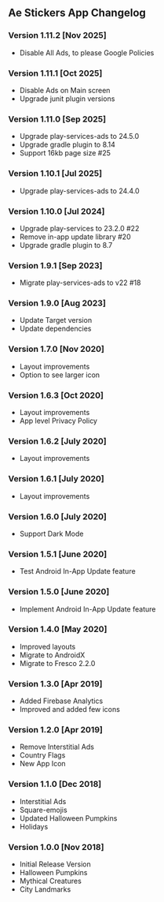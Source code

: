 ## Ae Stickers App Changelog

### Version 1.11.2 [Nov 2025]
- Disable All Ads, to please Google Policies

### Version 1.11.1 [Oct 2025]
 - Disable Ads on Main screen
 - Upgrade junit plugin versions

### Version 1.11.0 [Sep 2025]
 - Upgrade play-services-ads to 24.5.0
 - Upgrade gradle plugin to 8.14
 - Support 16kb page size #25

### Version 1.10.1 [Jul 2025]
 - Upgrade play-services-ads to 24.4.0

### Version 1.10.0 [Jul 2024]
 - Upgrade play-services to 23.2.0 #22
 - Remove in-app update library #20
 - Upgrade gradle plugin to 8.7

### Version 1.9.1 [Sep 2023]
 - Migrate play-services-ads to v22 #18

### Version 1.9.0 [Aug 2023]
 - Update Target version
 - Update dependencies

### Version 1.7.0 [Nov 2020]
 - Layout improvements
 - Option to see larger icon

### Version 1.6.3 [Oct 2020]
 - Layout improvements
 - App level Privacy Policy

### Version 1.6.2 [July 2020]
 - Layout improvements

### Version 1.6.1 [July 2020]
 - Layout improvements

### Version 1.6.0 [July 2020]
 - Support Dark Mode

### Version 1.5.1 [June 2020]
  - Test Android In-App Update feature

### Version 1.5.0 [June 2020]
 - Implement Android In-App Update feature

### Version 1.4.0 [May 2020]
 - Improved layouts
 - Migrate to AndroidX
 - Migrate to Fresco 2.2.0

### Version 1.3.0 [Apr 2019]
 - Added Firebase Analytics
 - Improved and added few icons

### Version 1.2.0 [Apr 2019]
 - Remove Interstitial Ads
 - Country Flags
 - New App Icon

### Version 1.1.0 [Dec 2018]
 - Interstitial Ads
 - Square-emojis
 - Updated Halloween Pumpkins
 - Holidays

### Version 1.0.0 [Nov 2018]
 - Initial Release Version
 - Halloween Pumpkins
 - Mythical Creatures
 - City Landmarks